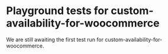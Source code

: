 # Playground tests for custom-availability-for-woocommerce
We are still awaiting the first test run for custom-availability-for-woocommerce.
